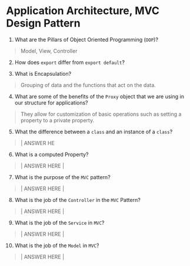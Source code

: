 # Application Architecture, MVC Design Pattern
01. What are the Pillars of Object Oriented Programming (`OOP`)?
  
  > Model, View, Controller

02. How does `export` differ from `export default`?
  
  > 

03. What is Encapsulation?
  
  > Grouping of data and the functions that act on the data.

04. What are some of the benefits of the `Proxy` object that we are using in our structure for applications?
  
  > They allow for customization of basic operations such as setting a property to a private property.

05. What the difference between a `class` and an instance of a `class`?
  
  > | ANSWER HE

06. What is a computed Property?
  
  > | ANSWER HERE |

07. What is the purpose of the `MVC` pattern?
  
  > | ANSWER HERE |

08. What is the job of the `Controller` in the `MVC` Pattern?
  
  > | ANSWER HERE |

09. What is the job of the `Service` in `MVC`?
  
  > | ANSWER HERE |

10. What is the job of the `Model` in `MVC`?
  
  > | ANSWER HERE |
